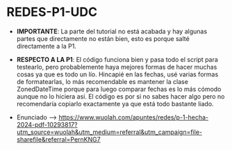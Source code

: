 # REDES-P1-UDC

- **IMPORTANTE**: La parte del tutorial no está acabada y hay algunas partes que directamente no están bien, esto es porque salté directamente a la P1.

- **RESPECTO A LA P1**: El código funciona bien y pasa todo el script para testearlo, pero probablemente haya mejores formas de hacer muchas cosas ya que es todo un lío. Hincapié en las fechas, usé varias formas de formatearlas, lo más recomendable es mantener la clase ZonedDateTime porque para luego comparar fechas es lo más cómodo aunque no lo hiciera así. El código es por si no sabes hacer algo pero no recomendaría copiarlo exactamente ya que está todo bastante liado.

- Enunciado --> https://www.wuolah.com/apuntes/redes/p-1-hecha-2024-pdf-10293817?utm_source=wuolah&utm_medium=referral&utm_campaign=file-sharefile&referral=PernKNG7
